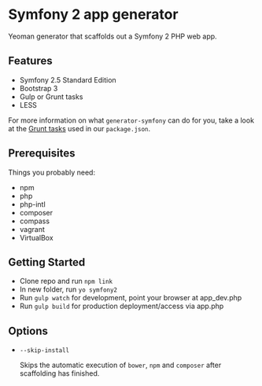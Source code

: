 # Symfony 2 app generator

Yeoman generator that scaffolds out a Symfony 2 PHP web app.

## Features

* Symfony 2.5 Standard Edition
* Bootstrap 3
* Gulp or Grunt tasks
* LESS

For more information on what `generator-symfony` can do for you, take a look at the [Grunt tasks](https://github.com/evolution7/generator-symfony/blob/master/app/templates/_package.json) used in our `package.json`.

## Prerequisites

Things you probably need:

- npm
- php
- php-intl
- composer
- compass
- vagrant
- VirtualBox

## Getting Started

- Clone repo and run `npm link`
- In new folder, run `yo symfony2`
- Run `gulp watch` for development, point your browser at app_dev.php
- Run `gulp build` for production deployment/access via app.php

## Options

* `--skip-install`

  Skips the automatic execution of `bower`, `npm` and `composer` after scaffolding has finished.
